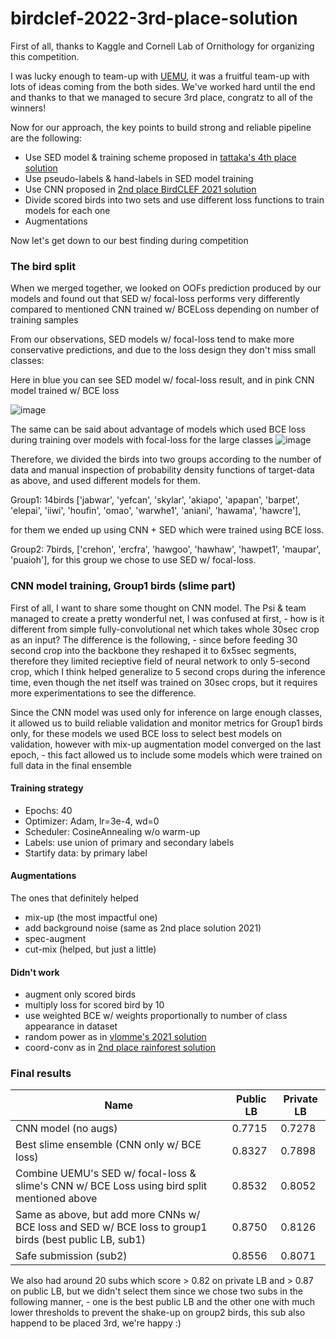 # birdclef-2022-3rd-place-solution

First of all, thanks to Kaggle and Cornell Lab of Ornithology for organizing this competition.

I was lucky enough to team-up with [UEMU](https://www.kaggle.com/asaliquid1011), it was a fruitful team-up with lots of ideas coming from the both sides. 
We've worked hard until the end and thanks to that we managed to secure 3rd place, congratz to all of the winners!

Now for our approach, the key points to build strong and reliable pipeline are the following:

* Use SED model & training scheme proposed in [tattaka's 4th place solution](https://www.kaggle.com/competitions/birdclef-2021/discussion/243293)
* Use pseudo-labels & hand-labels in SED model training
* Use CNN proposed in [2nd place BirdCLEF 2021 solution](https://www.kaggle.com/competitions/birdclef-2021/discussion/243463)
* Divide scored birds into two sets and use different loss functions to train models for each one
* Augmentations

Now let's get down to our best finding during competition

### The bird split

When we merged together, we looked on OOFs prediction produced by our models and found out that SED w/ focal-loss performs very differently compared to mentioned CNN trained w/ BCELoss depending on number of training samples

From our observations, SED models w/ focal-loss tend to make more conservative predictions, and due to the loss design they don't miss small classes:

Here in blue you can see SED model w/ focal-loss result, and in pink CNN model trained w/ BCE loss
 
![image](https://user-images.githubusercontent.com/57013219/170329125-532a0640-cb54-4a81-9d8a-fadd4721d6ae.png)

The same can be said about advantage of models which used BCE loss during training over models with focal-loss for the large classes 
![image](https://user-images.githubusercontent.com/57013219/170329065-9a9d4da1-1660-46d4-b25e-9419f451f63d.png)

Therefore, we divided the birds into two groups according to the number of data and manual inspection of probability density functions of target-data as above, and used different models for them.

Group1: 14birds  ['jabwar', 'yefcan', 'skylar', 'akiapo', 'apapan', 'barpet', 'elepai', 'iiwi', 'houfin', 'omao', 'warwhe1', 'aniani', 'hawama', 'hawcre'], 

for them we ended up using CNN + SED which were trained using BCE loss.

Group2: 7birds,  ['crehon', 'ercfra', 'hawgoo', 'hawhaw', 'hawpet1', 'maupar', 'puaioh'], for this group we chose to use SED w/ focal-loss.

### CNN model training, Group1 birds (slime part)

First of all, I want to share some thought on CNN model. The Psi & team managed to create a pretty wonderful net, I was confused at first, - how is it different from simple fully-convolutional net which takes whole 30sec crop as an input? The difference is the following, - since before feeding 30 second crop into the backbone they reshaped it to 6x5sec segments, therefore they limited recieptive field of neural network to only 5-second crop, which I think helped generalize to 5 second crops during the inference time, even though the net itself was trained on 30sec crops, but it requires more experimentations to see the difference.
 
Since the CNN model was used only for inference on large enough classes, it allowed us to build reliable validation and monitor metrics for Group1 birds only, 
for these models we used BCE loss to select best models on validation, however with mix-up augmentation model converged on the last epoch, - this fact allowed us to include some models which were trained on full data in the final ensemble

#### Training strategy

* Epochs: 40
* Optimizer: Adam, lr=3e-4, wd=0
* Scheduler: CosineAnnealing w/o warm-up
* Labels: use union of primary and secondary labels
* Startify data: by primary label

#### Augmentations

The ones that definitely helped
* mix-up (the most impactful one)
* add background noise (same as 2nd place solution 2021)
* spec-augment
* cut-mix (helped, but just a little)

#### Didn't work

* augment only scored birds
* multiply loss for scored bird by 10 
* use weighted BCE w/ weights proportionally to number of class appearance in dataset
* random power as in [vlomme's 2021 solution](https://www.kaggle.com/competitions/birdclef-2021/discussion/243351)
* coord-conv as in [2nd place rainforest solution](https://www.kaggle.com/competitions/rfcx-species-audio-detection/discussion/220760)

### Final results

| Name                    | Public LB   | Private LB | 
| -----------             | ----------- | ---------- |
| CNN model (no augs)     | 0.7715      | 0.7278     |
| Best slime ensemble (CNN only w/ BCE loss)| 0.8327        | 0.7898 |
| Combine UEMU's SED w/ focal-loss & slime's CNN w/ BCE Loss using bird split mentioned above | 0.8532             | 0.8052 |
| Same as above, but add more CNNs w/ BCE loss and SED w/ BCE loss to group1 birds (best public LB, sub1) | 0.8750  | 0.8126 |
| Safe submission (sub2) | 0.8556 | 0.8071 |

We also had around 20 subs which score > 0.82 on private LB and > 0.87 on public LB, but we didn't select them since we chose two subs in the following manner, -
one is the best public LB and the other one with much lower thresholds to prevent the shake-up on group2 birds, this sub also happend to be placed 3rd, we're happy :)
